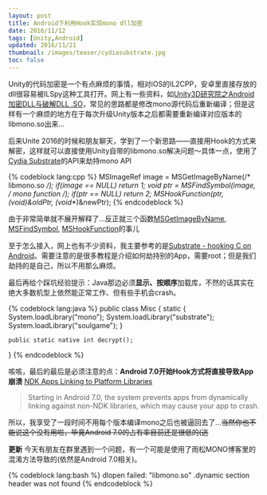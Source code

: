 ```yaml
---
layout: post
title: Android下利用Hook实现mono dll加密
date: 2016/11/12
tags: [Unity,Android]
updated: 2016/11/21
thumbnail: /images/teaser/cydiasubstrate.jpg
toc: false
---
```


Unity的代码加密是一个有点麻烦的事情，相对iOS的IL2CPP，安卓里直接存放的dll很容易被ILSpy这种工具打开。网上有一些资料，如[Unity3D研究院之Android加密DLL与破解DLL .SO](http://www.xuanyusong.com/archives/3553)，常见的思路都是修改mono源代码后重新编译；但是这样有一个麻烦的地方在于每次升级Unity版本之后都需要重新编译对应版本的libmono.so出来...

<!--more-->

后来Unite 2016的时候和朋友聊天，学到了一个新思路——直接用Hook的方式来解密，这样就可以直接使用Unity自带的libmono.so解决问题～具体一点，使用了[Cydia Substrate](http://www.cydiasubstrate.com/)的API来劫持mono API

{% codeblock lang:cpp %}
MSImageRef image = MSGetImageByName(/* libmono.so */);
if(image == NULL) return 1;
void *ptr = MSFindSymbol(image, /* mono function */);
if(ptr == NULL) return 2;
MSHookFunction(ptr, (void*)&oldPtr, (void**)&newPtr);
{% endcodeblock %}

由于非常简单就不展开解释了...反正就三个函数[MSGetImageByName](http://www.cydiasubstrate.com/api/c/MSGetImageByName/), [MSFindSymbol](http://www.cydiasubstrate.com/api/c/MSFindSymbol/), [MSHookFunction](http://www.cydiasubstrate.com/api/c/MSHookFunction/)的事儿

至于怎么接入，网上也有不少资料，我主要参考的是[Substrate - hooking C on Android](https://koz.io/android-substrate-c-hooking/)。需要注意的是很多教程是介绍如何劫持别的App，需要root；但是我们劫持的是自己，所以不用那么麻烦。

最后再给个踩坑经验提示：Java那边必须**显示、按顺序**加载库，不然的话其实在绝大多数机型上依然能正常工作、但有些手机会crash。

{% codeblock lang:java %}
public class Misc {
    static {
        System.loadLibrary("mono");
        System.loadLibrary("substrate");
        System.loadLibrary("soulgame");
    }

    public static native int decrypt();
}
{% endcodeblock %}

咳咳，最后的最后是必须注意的点：**Android 7.0开始Hook方式将直接导致App崩溃** [NDK Apps Linking to Platform Libraries](https://developer.android.com/about/versions/nougat/android-7.0-changes.html#ndk)

> Starting in Android 7.0, the system prevents apps from dynamically linking against non-NDK libraries, which may cause your app to crash. 

所以，我享受了一段时间不用每个版本编译mono之后也被逼回去了...<del>当然你也不能说这个没有用啦，毕竟Android 7.0的占有率目前还是很低的(逃</del>

**更新** 今天有朋友在群里遇到一个问题，有一个可能是使用了雨松MONO博客里的混淆方法导致的(依然是Android 7.0相关)。

{% codeblock lang:bash %}
dlopen failed: "libmono.so" .dynamic section header was not found
{% endcodeblock %}